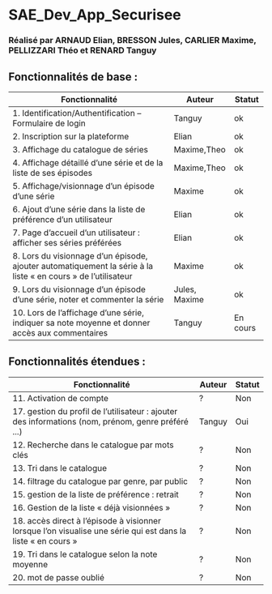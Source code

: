 # SAE_Dev_App_Securisee
### Réalisé par ARNAUD Elian, BRESSON Jules, CARLIER Maxime, PELLIZZARI Théo et RENARD Tanguy

## Fonctionnalités de base :
| Fonctionnalité                                                                                                | Auteur        | Statut   |
|---------------------------------------------------------------------------------------------------------------|---------------|----------|
| 1. Identification/Authentification – Formulaire de login                                                      | Tanguy        | ok       |
| 2. Inscription sur la plateforme                                                                              | Elian         | ok       |
| 3. Affichage du catalogue de séries                                                                           | Maxime,Theo   | ok       |
| 4. Affichage détaillé d’une série et de la liste de ses épisodes                                              | Maxime,Theo   | ok       |
| 5. Affichage/visionnage d’un épisode d’une série                                                              | Maxime        | ok       |
| 6. Ajout d’une série dans la liste de préférence d’un utilisateur                                             | Elian         | ok       |
| 7. Page d’accueil d’un utilisateur : afficher ses séries préférées                                            | Elian         | ok       |
| 8. Lors du visionnage d’un épisode, ajouter automatiquement la série à la liste « en cours » de l’utilisateur | Maxime        | ok       |
| 9. Lors du visionnage d’un épisode d’une série, noter et commenter la série                                   | Jules, Maxime | ok       |
| 10. Lors de l’affichage d’une série, indiquer sa note moyenne et donner accès aux commentaires                | Tanguy        | En cours |

## Fonctionnalités étendues :
| Fonctionnalité                                                                                               | Auteur | Statut |
|--------------------------------------------------------------------------------------------------------------|--------|--------|
| 11. Activation de compte                                                                                     | ?      | Non    |
| 17. gestion du profil de l’utilisateur : ajouter des informations (nom, prénom, genre préféré ...)           | Tanguy | Oui    |
| 12. Recherche dans le catalogue par mots clés                                                                | ?      | Non    |
| 13. Tri dans le catalogue                                                                                    | ?      | Non    |
| 14. filtrage du catalogue par genre, par public                                                              | ?      | Non    |
| 15. gestion de la liste de préférence : retrait                                                              | ?      | Non    |
| 16. Gestion de la liste « déjà visionnées »                                                                  | ?      | Non    |
| 18. accès direct à l’épisode à visionner lorsque l’on visualise une série qui est dans la liste « en cours » | ?      | Non    |
| 19. Tri dans le catalogue selon la note moyenne                                                              | ?      | Non    |
| 20. mot de passe oublié                                                                                      | ?      | Non    |

